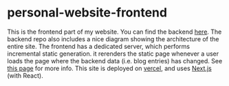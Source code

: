 # personal-website-frontend

This is the frontend part of my website. You can find the backend
[here](https://github.com/monlih/personal-website-backend). The backend repo
also includes a nice diagram showing the architecture of the entire site. The
frontend has a dedicated server, which performs incremental static generation.
it rerenders the static page whenever a user loads the page where the backend
data (i.e.  blog entries) has changed. See [this
page](https://nextjs.org/docs/basic-features/data-fetching#incremental-static-regeneration)
for more info. This site is deployed on [vercel](https://vercel.com/), and uses
[Next.js](https://nextjs.org/) (with React).
